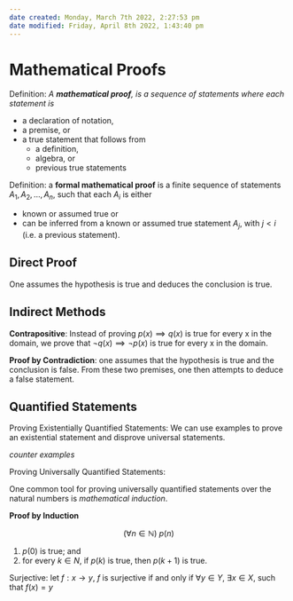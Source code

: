 ```yaml
---
date created: Monday, March 7th 2022, 2:27:53 pm
date modified: Friday, April 8th 2022, 1:43:40 pm
---
```


# Mathematical Proofs

Definition: _A **mathematical proof**, is a sequence of statements where each statement is_

- a declaration of notation,
- a premise, or
- a true statement that follows from
    - a definition,
    - algebra, or
    - previous true statements

Definition: a **formal mathematical proof** is a finite sequence of statements $A_1, A_2, …, A_n$, such that each $A_i$ is either

- known or assumed true or
- can be inferred from a known or assumed true statement $A_j$, with $j < i$ (i.e. a previous statement).

## Direct Proof

One assumes the hypothesis is true and deduces the conclusion is true.

## Indirect Methods

**Contrapositive**: Instead of proving $p(x) \implies q(x)$ is true for every x in the domain, we prove that $\neg q(x) \implies \neg p(x)$ is true for every x in the domain.

**Proof by Contradiction**: one assumes that the hypothesis is true and the conclusion is false. From these two premises, one then attempts to deduce a false statement.

## Quantified Statements

Proving Existentially Quantified Statements: We can use examples to prove an existential statement and disprove universal statements.

_counter examples_

Proving Universally Quantified Statements:

One common tool for proving universally quantified statements over the natural numbers is _mathematical induction_.

**Proof by Induction**

$$(\forall n \in \mathbb N)\ p(n)$$

1. $p(0)$ is true; and
2. for every $k \in N$, if $p(k)$ is true, then $p(k + 1)$ is true.

Surjective: let $f: x \to y$, $f$ is surjective if and only if $\forall y \in Y$, $\exists x \in X$, such that $f(x) = y$
